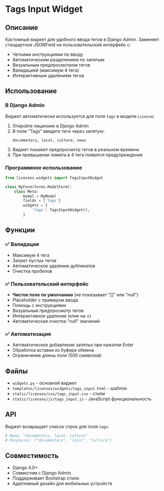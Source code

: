 # Tags Input Widget

## Описание

Кастомный виджет для удобного ввода тегов в Django Admin. Заменяет стандартное JSONField на пользовательский интерфейс с:

- Четкими инструкциями по вводу
- Автоматическим разделением по запятым
- Визуальным предпросмотром тегов
- Валидацией (максимум 4 тега)
- Интерактивным удалением тегов

## Использование

### В Django Admin

Виджет автоматически используется для поля `tags` в модели `License`:

1. Откройте лицензию в Django Admin
2. В поле "Tags" введите теги через запятую:
   ```
   documentary, local, culture, news
   ```
3. Виджет покажет предпросмотр тегов в реальном времени
4. При превышении лимита в 4 тега появится предупреждение

### Программное использование

```python
from licenses.widgets import TagsInputWidget

class MyForm(forms.ModelForm):
    class Meta:
        model = MyModel
        fields = ['tags']
        widgets = {
            'tags': TagsInputWidget(),
        }
```

## Функции

### ✅ Валидация
- Максимум 4 тега
- Запрет пустых тегов
- Автоматическое удаление дубликатов
- Очистка пробелов

### ✅ Пользовательский интерфейс
- **Чистое поле по умолчанию** (не показывает "[]" или "null")
- Placeholder с примером ввода
- Помощь с инструкциями
- Визуальный предпросмотр тегов
- Интерактивное удаление (клик на ×)
- Автоматическая очистка "null" значений

### ✅ Автоматизация
- Автоматическое добавление запятых при нажатии Enter
- Обработка вставки из буфера обмена
- Ограничение длины поля (500 символов)

## Файлы

- `widgets.py` - основной виджет
- `templates/licenses/widgets/tags_input.html` - шаблон
- `static/licenses/css/tags_input.css` - стили
- `static/licenses/js/tags_input.js` - JavaScript функциональность

## API

Виджет возвращает список строк для поля `tags`:

```python
# Ввод: "documentary, local, culture"
# Результат: ["documentary", "local", "culture"]
```

## Совместимость

- Django 4.0+
- Совместим с Django Admin
- Поддерживает Bootstrap стили
- Адаптивный дизайн для мобильных устройств
